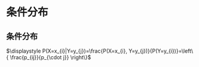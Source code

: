 # 条件分布

## 条件分布

$\displaystyle P(X=x_{i}|Y=y_{j})=\frac{P(X=x_{i}, Y=y_{j})}{P(Y=y_{i})}=\left\{ \frac{p_{ij}}{p_{\cdot j}} \right\}$
